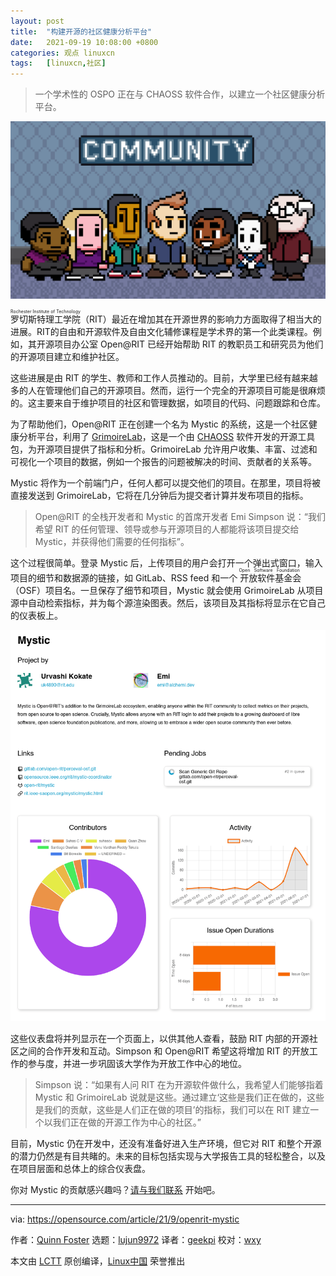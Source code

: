 ```yaml
---
layout: post
title:	"构建开源的社区健康分析平台"
date:	2021-09-19 10:08:00 +0800 
categories:	观点 linuxcn 
tags:	[linuxcn,社区]
---
```




> 
> 一个学术性的 OSPO 正在与 CHAOSS 软件合作，以建立一个社区健康分析平台。
> 
> 
> 


![](/Asserts/Images/album/202109/19/100755mlngkwvvwjjlblgn.png "metrics and data shown on a computer screen")


<ruby> 罗切斯特理工学院 <rt>  Rochester Institute of Technology </rt></ruby>（RIT）最近在增加其在开源世界的影响力方面取得了相当大的进展。RIT的自由和开源软件及自由文化辅修课程是学术界的第一个此类课程。例如，其开源项目办公室 Open@RIT 已经开始帮助 RIT 的教职员工和研究员为他们的开源项目建立和维护社区。


这些进展是由 RIT 的学生、教师和工作人员推动的。目前，大学里已经有越来越多的人在管理他们自己的开源项目。然而，运行一个完全的开源项目可能是很麻烦的。这主要来自于维护项目的社区和管理数据，如项目的代码、问题跟踪和仓库。


为了帮助他们，Open@RIT 正在创建一个名为 Mystic 的系统，这是一个社区健康分析平台，利用了 [GrimoireLab](https://chaoss.github.io/grimoirelab/)，这是一个由 [CHAOSS](https://chaoss.community/) 软件开发的开源工具包，为开源项目提供了指标和分析。GrimoireLab 允许用户收集、丰富、过滤和可视化一个项目的数据，例如一个报告的问题被解决的时间、贡献者的关系等。


Mystic 将作为一个前端门户，任何人都可以提交他们的项目。在那里，项目将被直接发送到 GrimoireLab，它将在几分钟后为提交者计算并发布项目的指标。



> 
> Open@RIT 的全栈开发者和 Mystic 的首席开发者 Emi Simpson 说：“我们希望 RIT 的任何管理、领导或参与开源项目的人都能将该项目提交给 Mystic，并获得他们需要的任何指标”。
> 
> 
> 


这个过程很简单。登录 Mystic 后，上传项目的用户会打开一个弹出式窗口，输入项目的细节和数据源的链接，如 GitLab、RSS feed 和一个<ruby> 开放软件基金会 <rt>  Open Software Foundation </rt></ruby>（OSF）项目名。一旦保存了细节和项目，Mystic 就会使用 GrimoireLab 从项目源中自动检索指标，并为每个源渲染图表。然后，该项目及其指标将显示在它自己的仪表板上。


![Mystic statistics page](/Asserts/Images/album/202109/19/100802ij8kkk5ha3qhqqfm.png "Mystic statistics page")


这些仪表盘将并列显示在一个页面上，以供其他人查看，鼓励 RIT 内部的开源社区之间的合作开发和互动。Simpson 和 Open@RIT 希望这将增加 RIT 的开放工作的参与度，并进一步巩固该大学作为开放工作中心的地位。



> 
> Simpson 说：“如果有人问 RIT 在为开源软件做什么，我希望人们能够指着 Mystic 和 GrimoireLab 说就是这些。通过建立‘这些是我们正在做的，这些是我们的贡献，这些是人们正在做的项目’的指标，我们可以在 RIT 建立一个以我们正在做的开源工作为中心的社区。”
> 
> 
> 


目前，Mystic 仍在开发中，还没有准备好进入生产环境，但它对 RIT 和整个开源的潜力仍然是有目共睹的。未来的目标包括实现与大学报告工具的轻松整合，以及在项目层面和总体上的综合仪表盘。


你对 Mystic 的贡献感兴趣吗？[请与我们联系](https://opensource.ieee.org/rit/mystic) 开始吧。




---


via: <https://opensource.com/article/21/9/openrit-mystic>


作者：[Quinn Foster](https://opensource.com/users/quinn-foster) 选题：[lujun9972](https://github.com/lujun9972) 译者：[geekpi](https://github.com/geekpi) 校对：[wxy](https://github.com/wxy)


本文由 [LCTT](https://github.com/LCTT/TranslateProject) 原创编译，[Linux中国](https://linux.cn/) 荣誉推出
